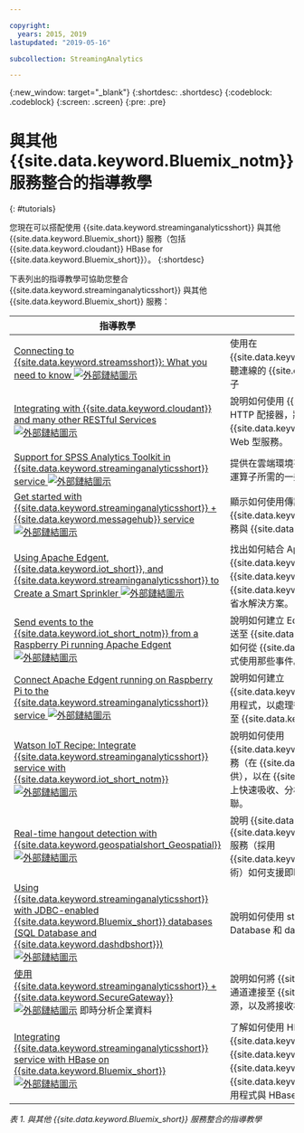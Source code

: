 ```yaml
---

copyright:
  years: 2015, 2019
lastupdated: "2019-05-16"

subcollection: StreamingAnalytics

---
```


<!-- Attribute definitions -->
{:new_window: target="_blank"}
{:shortdesc: .shortdesc}
{:codeblock: .codeblock}
{:screen: .screen}
{:pre: .pre}

# 與其他 {{site.data.keyword.Bluemix_notm}} 服務整合的指導教學
{: #tutorials}


您現在可以搭配使用 {{site.data.keyword.streaminganalyticsshort}} 與其他 {{site.data.keyword.Bluemix_short}} 服務（包括 {{site.data.keyword.cloudant}} HBase for {{site.data.keyword.Bluemix_short}}）。
{:shortdesc}

下表列出的指導教學可協助您整合 {{site.data.keyword.streaminganalyticsshort}} 與其他 {{site.data.keyword.Bluemix_short}} 服務：


|指導教學|說明|
|----------|--------|
|[Connecting to {{site.data.keyword.streamsshort}}: What you need to know ![外部鏈結圖示](../../icons/launch-glyph.svg "外部鏈結圖示")](https://ibm.co/2iDHfFt) |使用在 {{site.data.keyword.streaminganalyticsshort}} 接聽連線的 {{site.data.keyword.streamsshort}} 運算子|
|[Integrating with {{site.data.keyword.cloudant}} and many other RESTful Services ![外部鏈結圖示](../../icons/launch-glyph.svg "外部鏈結圖示")](https://developer.ibm.com/streamsdev/docs/integrating-with-cloudant-and-many-other-restful-services/) |說明如何使用 {{site.data.keyword.streamsshort}} HTTP 配接器，將 SPL 應用程式整合到 {{site.data.keyword.cloudant}} 和其他 RESTful、Web 型服務。|
|[Support for SPSS Analytics Toolkit in {{site.data.keyword.streaminganalyticsshort}} service ![外部鏈結圖示](../../icons/launch-glyph.svg "外部鏈結圖示")](https://developer.ibm.com/streamsdev/docs/spss-in-bluemix-streaming-analytics-service/) |提供在雲端環境有效使用 SPSS Analytics Toolkit 運算子所需的一些提示。|
|[Get started with {{site.data.keyword.streaminganalyticsshort}} + {{site.data.keyword.messagehub}} service ![外部鏈結圖示](../../icons/launch-glyph.svg "外部鏈結圖示")](https://www.ibm.com/blogs/bluemix/2018/04/get-started-streaming-analytics-message-hub/) |顯示如何使用傳訊工具箱，從 {{site.data.keyword.streaminganalyticsshort}} 服務與 {{site.data.keyword.messagehub}} 通訊。|
|[Using Apache Edgent, {{site.data.keyword.iot_short}}, and {{site.data.keyword.streaminganalyticsshort}} to Create a Smart Sprinkler ![外部鏈結圖示](../../icons/launch-glyph.svg "外部鏈結圖示")](https://developer.ibm.com/bluemix/2016/06/01/better-analytics-with-apache-quarks/)|找出如何結合 Apache Edgent、{{site.data.keyword.streaminganalyticsshort}}、{{site.data.keyword.iot_short}} 及其他 {{site.data.keyword.Bluemix_short}} 服務以開發省水解決方案。|
|[Send events to the {{site.data.keyword.iot_short_notm}} from a Raspberry Pi running Apache Edgent  ![外部鏈結圖示](../../icons/launch-glyph.svg "外部鏈結圖示")](https://developer.ibm.com/recipes/tutorials/send-events-to-the-watson-iot-platform-from-a-raspberry-pi-running-apache-edgent/)|說明如何建立 Edgent 應用程式來將感應器的讀數傳送至 {{site.data.keyword.iot_short_notm}}，以及如何從 {{site.data.keyword.streamsshort}} 應用程式使用那些事件。|
|[Connect Apache Edgent running on Raspberry Pi to the {{site.data.keyword.streaminganalyticsshort}} service  ![外部鏈結圖示](../../icons/launch-glyph.svg "外部鏈結圖示")](https://developer.ibm.com/recipes/tutorials/connect-apache-edgent-to-the-streaming-analytics-service-using-the-watson-iot-platform/)|說明如何建立 {{site.data.keyword.streaminganalyticsshort}} 應用程式，以處理從執行 Apache Edgent 的裝置傳送至 {{site.data.keyword.iot_short_notm}} 的事件。|
|[Watson IoT Recipe: Integrate {{site.data.keyword.streaminganalyticsshort}} service with {{site.data.keyword.iot_short_notm}} ![外部鏈結圖示](../../icons/launch-glyph.svg "外部鏈結圖示")](https://developer.ibm.com/recipes/tutorials/integrate-ibm-streaming-analytics-service-with-watson-iot-platform/)|說明如何使用 {{site.data.keyword.streaminganalyticsshort}} 服務（在 {{site.data.keyword.Bluemix_short}} 上提供），以在 {{site.data.keyword.iot_short_notm}} 上快速吸收、分析 IoT 裝置發佈之事件並產生關聯。|
|[Real-time hangout detection with {{site.data.keyword.geospatialshort_Geospatial}} ![外部鏈結圖示](../../icons/launch-glyph.svg "外部鏈結圖示")](https://developer.ibm.com/bluemix/2016/05/27/real-time-hangout-detection/)	|說明 {{site.data.keyword.Bluemix_short}} 中的 {{site.data.keyword.geospatialshort_Geospatial}} 服務（採用 {{site.data.keyword.streaminganalyticsshort}} 技術）如何支援即時停留偵測。|
|[Using {{site.data.keyword.streaminganalyticsshort}} with JDBC-enabled {{site.data.keyword.Bluemix_short}} databases (SQL Database and {{site.data.keyword.dashdbshort}}) ![外部鏈結圖示](../../icons/launch-glyph.svg "外部鏈結圖示")](https://developer.ibm.com/bluemix/2016/01/26/streaming-analytics-with-jdbc-enabled-databases/)	|說明如何使用 streamsx.jdbc 工具箱與 SQL Database 和 dashDB 進行整合。|
| [使用 {{site.data.keyword.streaminganalyticsshort}} + {{site.data.keyword.SecureGateway}} ![外部鏈結圖示](../../icons/launch-glyph.svg "外部鏈結圖示")](https://developer.ibm.com/streamsdev/docs/connect-streaming-analytics-to-your-enterprise/) 即時分析企業資料 |說明如何將 {{site.data.keyword.SecureGateway}} 通道連接至 {{site.data.keyword.streamsshort}} 來源，以及將接收槽連接至運轉中的企業資料。|
|[Integrating {{site.data.keyword.streaminganalyticsshort}} service with HBase on {{site.data.keyword.Bluemix_short}} ![外部鏈結圖示](../../icons/launch-glyph.svg "外部鏈結圖示")](https://developer.ibm.com/streamsdev/docs/integrating-streams-biginsights-hbase-service-bluemix/)|了解如何使用 HBase for {{site.data.keyword.Bluemix_short}} 工具箱在 {{site.data.keyword.Bluemix_short}} 的 {{site.data.keyword.bigicloudst}} 中整合 {{site.data.keyword.streaminganalyticsshort}} 應用程式與 HBase 伺服器。|

*表 1. 與其他 {{site.data.keyword.Bluemix_short}} 服務整合的指導教學*
